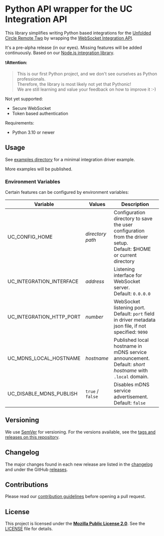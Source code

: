 # Python API wrapper for the UC Integration API

This library simplifies writing Python based integrations for the [Unfolded Circle Remote Two](https://www.unfoldedcircle.com/)
by wrapping the [WebSocket Integration API](https://github.com/unfoldedcircle/core-api/tree/main/integration-api).

It's a pre-alpha release (in our eyes). Missing features will be added continuously.
Based on our [Node.js integration library](https://github.com/unfoldedcircle/integration-node-library).

❗️**Attention:**
> This is our first Python project, and we don't see ourselves as Python professionals.  
> Therefore, the library is most likely not yet that Pythonic!  
> We are still learning and value your feedback on how to improve it :-)

Not yet supported:

- Secure WebSocket
- Token based authentication

Requirements:
- Python 3.10 or newer

## Usage

See [examples directory](examples) for a minimal integration driver example.

More examples will be published.

### Environment Variables

Certain features can be configured by environment variables:

| Variable                 | Values           | Description                                                                                                          |
|--------------------------|------------------|----------------------------------------------------------------------------------------------------------------------|
| UC_CONFIG_HOME           | _directory path_ | Configuration directory to save the user configuration from the driver setup.<br>Default: $HOME or current directory |
| UC_INTEGRATION_INTERFACE | _address_        | Listening interface for WebSocket server.<br>Default: `0.0.0.0`                                                      |
| UC_INTEGRATION_HTTP_PORT | _number_         | WebSocket listening port.<br>Default: `port` field in driver metadata json file, if not specified: `9090`            |
| UC_MDNS_LOCAL_HOSTNAME   | _hostname_       | Published local hostname in mDNS service announcement.<br>Default: _short hostname_ with `.local` domain.            |
| UC_DISABLE_MDNS_PUBLISH  | `true` / `false` | Disables mDNS service advertisement.<br>Default: `false`                                                             |

## Versioning

We use [SemVer](http://semver.org/) for versioning. For the versions available, see the
[tags and releases on this repository](https://github.com/unfoldedcircle/integration-python-library/releases).

## Changelog

The major changes found in each new release are listed in the [changelog](CHANGELOG.md) and
under the GitHub [releases](https://github.com/unfoldedcircle/integration-python-library/releases).

## Contributions

Please read our [contribution guidelines](./CONTRIBUTING.md) before opening a pull request.

## License

This project is licensed under the [**Mozilla Public License 2.0**](https://choosealicense.com/licenses/mpl-2.0/).
See the [LICENSE](LICENSE) file for details.
